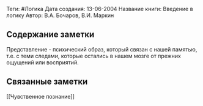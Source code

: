 Теги: #Логика
Дата создания: 13-06-2004
Название книги: Введение в логику
Автор: В.А. Бочаров, В.И. Маркин
## Содержание заметки
Представление - психический образ, который связан с нашей памятью, т.е. с теми следами, которые остались в нашем мозге от прежних ощущений или восприятий.
## Связанные заметки
[[Чувственное познание]]